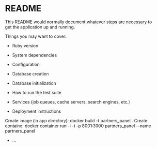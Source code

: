 # README

This README would normally document whatever steps are necessary to get the
application up and running.

Things you may want to cover:

* Ruby version

* System dependencies

* Configuration

* Database creation

* Database initialization

* How to run the test suite

* Services (job queues, cache servers, search engines, etc.)

* Deployment instructions

Create image (in app directory):
    docker build -t partners_panel .
Create containe:
    docker container run -i -t -p 8001:3000 partners_panel --name partners_panel

* ...
